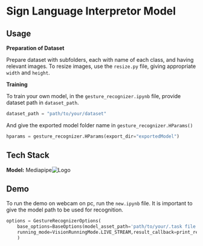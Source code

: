 # Sign Language Interpretor Model

## Usage

**Preparation of Dataset**

Prepare dataset with subfolders, each with name of each class, and having relevant images. To resize images, use the `resize.py` file, giving appropriate `width` and `height`.

**Training**

To train your own model, in the `gesture_recognizer.ipynb` file, provide dataset path in `dataset_path`.

```python
dataset_path = "path/to/your/dataset"
```

And give the exported model folder name in `gesture_recognizer.HParams()`

```python
hparams = gesture_recognizer.HParams(export_dir="exportedModel")
```

## Tech Stack

**Model:** Mediapipe![Logo](https://assets.codepen.io/5409376/internal/avatars/users/default.png?fit=crop&format=auto&height=512&version=1607020963&width=512)

## Demo

To run the demo on webcam on pc, run the `new.ipynb` file. It is important to give the model path to be used for recognition.

```python
options = GestureRecognizerOptions(
    base_options=BaseOptions(model_asset_path='path/to/your/.task file'),
    running_mode=VisionRunningMode.LIVE_STREAM,result_callback=print_result
    )
```